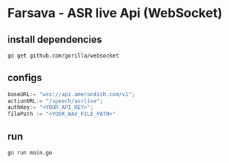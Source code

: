 
# Farsava - ASR live Api (WebSocket)


## install dependencies

```bash
go get github.com/gorilla/websocket
```

## configs
```go
baseURL:= "wss://api.amerandish.com/v1";
actionURL:= "/speech/asrlive";
authKey:= "<YOUR_API_KEY>";
filePath := "<YOUR_WAV_FILE_PATH>"
```

## run

```bash
go run main.go
```

